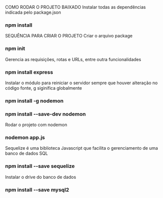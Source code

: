 COMO RODAR O PROJETO BAIXADO
Instalar todas as dependências indicada pelo package.json
### npm install



SEQUÊNCIA PARA CRIAR O PROJETO
Criar o arquivo package 
### npm init 

Gerencia as requisições, rotas e URLs, entre outra funcionalidades
### npm install express

Instalar o módulo para reiniciar o servidor sempre que houver alteração no código
fonte, g siginifica globalmente
### npm install -g nodemon
### npm install --save-dev nodemon

Rodar o projeto com nodemon 
### nodemon app.js

Sequelize é uma biblioteca Javascript que facilita o gerenciamento de uma banco de dados 
SQL
### npm install --save sequelize

Instalar o drive do banco de dados
### npm install --save mysql2